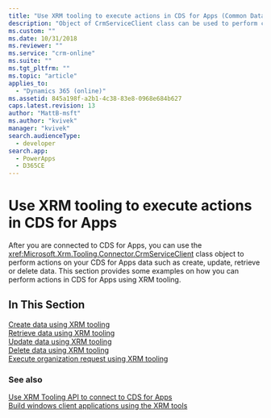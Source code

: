 ```yaml
---
title: "Use XRM tooling to execute actions in CDS for Apps (Common Data Service for Apps) | Microsoft Docs"
description: "Object of CrmServiceClient class can be used to perform create, retrieve, update and delete operations on CDS for Apps data"
ms.custom: ""
ms.date: 10/31/2018
ms.reviewer: ""
ms.service: "crm-online"
ms.suite: ""
ms.tgt_pltfrm: ""
ms.topic: "article"
applies_to: 
  - "Dynamics 365 (online)"
ms.assetid: 845a198f-a2b1-4c38-83e8-0968e684b627
caps.latest.revision: 13
author: "MattB-msft"
ms.author: "kvivek"
manager: "kvivek"
search.audienceType: 
  - developer
search.app: 
  - PowerApps
  - D365CE
---
```

# Use XRM tooling to execute actions in CDS for Apps

After you are connected to CDS for Apps, you can use the <xref:Microsoft.Xrm.Tooling.Connector.CrmServiceClient> class object to perform actions on your CDS for Apps data such as create, update, retrieve or delete data. This section provides some examples on how you can perform actions in CDS for Apps using XRM tooling.  
  
## In This Section

[Create data using XRM tooling](use-xrm-tooling-create-data.md)<br />
[Retrieve data using XRM tooling](use-xrm-tooling-retrieve-data.md)<br />
[Update data using XRM tooling](use-xrm-tooling-update-data.md)<br />
[Delete data using XRM tooling](use-xrm-tooling-delete-data.md)<br />
[Execute organization request using XRM tooling](use-messages-executecrmorganizationrequest-method.md)
  
### See also

[Use XRM Tooling API to connect to CDS for Apps](use-crmserviceclient-constructors-connect.md)<br />
[Build windows client applications using the XRM tools](build-windows-client-applications-xrm-tools.md)
